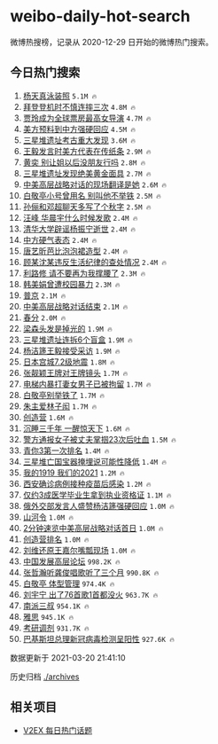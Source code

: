 # weibo-daily-hot-search

微博热搜榜，记录从 2020-12-29 日开始的微博热门搜索。

## 今日热门搜索

<!-- BEGIN -->

1. [杨天真泳装照](https://s.weibo.com/weibo?q=%E6%9D%A8%E5%A4%A9%E7%9C%9F%E6%B3%B3%E8%A3%85%E7%85%A7&Refer=top) `5.1M 🔥`
1. [拜登登机时不慎连摔三次](https://s.weibo.com/weibo?q=%23%E6%8B%9C%E7%99%BB%E7%99%BB%E6%9C%BA%E6%97%B6%E4%B8%8D%E6%85%8E%E8%BF%9E%E6%91%94%E4%B8%89%E6%AC%A1%23&Refer=top) `4.8M 🔥`
1. [贾玲成为全球票房最高女导演](https://s.weibo.com/weibo?q=%E8%B4%BE%E7%8E%B2%E6%88%90%E4%B8%BA%E5%85%A8%E7%90%83%E7%A5%A8%E6%88%BF%E6%9C%80%E9%AB%98%E5%A5%B3%E5%AF%BC%E6%BC%94&Refer=top) `4.7M 🔥`
1. [美方预料到中方强硬回应](https://s.weibo.com/weibo?q=%23%E7%BE%8E%E6%96%B9%E9%A2%84%E6%96%99%E5%88%B0%E4%B8%AD%E6%96%B9%E5%BC%BA%E7%A1%AC%E5%9B%9E%E5%BA%94%23&Refer=top) `4.5M 🔥`
1. [三星堆遗址考古重大发现](https://s.weibo.com/weibo?q=%23%E4%B8%89%E6%98%9F%E5%A0%86%E9%81%97%E5%9D%80%E8%80%83%E5%8F%A4%E9%87%8D%E5%A4%A7%E5%8F%91%E7%8E%B0%23&Refer=top) `3.6M 🔥`
1. [王毅发言时美方代表在传纸条](https://s.weibo.com/weibo?q=%23%E7%8E%8B%E6%AF%85%E5%8F%91%E8%A8%80%E6%97%B6%E7%BE%8E%E6%96%B9%E4%BB%A3%E8%A1%A8%E5%9C%A8%E4%BC%A0%E7%BA%B8%E6%9D%A1%23&Refer=top) `2.9M 🔥`
1. [黄奕 别让姐以后没朋友行吗](https://s.weibo.com/weibo?q=%E9%BB%84%E5%A5%95%20%E5%88%AB%E8%AE%A9%E5%A7%90%E4%BB%A5%E5%90%8E%E6%B2%A1%E6%9C%8B%E5%8F%8B%E8%A1%8C%E5%90%97&Refer=top) `2.8M 🔥`
1. [三星堆遗址发现绝美黄金面具](https://s.weibo.com/weibo?q=%23%E4%B8%89%E6%98%9F%E5%A0%86%E9%81%97%E5%9D%80%E5%8F%91%E7%8E%B0%E7%BB%9D%E7%BE%8E%E9%BB%84%E9%87%91%E9%9D%A2%E5%85%B7%23&Refer=top) `2.7M 🔥`
1. [中美高层战略对话的现场翻译是她](https://s.weibo.com/weibo?q=%23%E4%B8%AD%E7%BE%8E%E9%AB%98%E5%B1%82%E6%88%98%E7%95%A5%E5%AF%B9%E8%AF%9D%E7%9A%84%E7%8E%B0%E5%9C%BA%E7%BF%BB%E8%AF%91%E6%98%AF%E5%A5%B9%23&Refer=top) `2.6M 🔥`
1. [白敬亭小号曾用名 别叫他不举铁](https://s.weibo.com/weibo?q=%E7%99%BD%E6%95%AC%E4%BA%AD%E5%B0%8F%E5%8F%B7%E6%9B%BE%E7%94%A8%E5%90%8D%20%E5%88%AB%E5%8F%AB%E4%BB%96%E4%B8%8D%E4%B8%BE%E9%93%81&Refer=top) `2.5M 🔥`
1. [孙俪和邓超聊天多写了个秋字](https://s.weibo.com/weibo?q=%E5%AD%99%E4%BF%AA%E5%92%8C%E9%82%93%E8%B6%85%E8%81%8A%E5%A4%A9%E5%A4%9A%E5%86%99%E4%BA%86%E4%B8%AA%E7%A7%8B%E5%AD%97&Refer=top) `2.5M 🔥`
1. [汪峰 华晨宇什么时候发歌](https://s.weibo.com/weibo?q=%E6%B1%AA%E5%B3%B0%20%E5%8D%8E%E6%99%A8%E5%AE%87%E4%BB%80%E4%B9%88%E6%97%B6%E5%80%99%E5%8F%91%E6%AD%8C&Refer=top) `2.4M 🔥`
1. [清华大学辟谣杨振宁逝世](https://s.weibo.com/weibo?q=%23%E6%B8%85%E5%8D%8E%E5%A4%A7%E5%AD%A6%E8%BE%9F%E8%B0%A3%E6%9D%A8%E6%8C%AF%E5%AE%81%E9%80%9D%E4%B8%96%23&Refer=top) `2.4M 🔥`
1. [中方硬气表态](https://s.weibo.com/weibo?q=%23%E4%B8%AD%E6%96%B9%E7%A1%AC%E6%B0%94%E8%A1%A8%E6%80%81%23&Refer=top) `2.4M 🔥`
1. [唐艺昕芭比泡泡裙造型](https://s.weibo.com/weibo?q=%23%E5%94%90%E8%89%BA%E6%98%95%E8%8A%AD%E6%AF%94%E6%B3%A1%E6%B3%A1%E8%A3%99%E9%80%A0%E5%9E%8B%23&Refer=top) `2.4M 🔥`
1. [顾某沈某违反生活纪律的查处情况](https://s.weibo.com/weibo?q=%23%E9%A1%BE%E6%9F%90%E6%B2%88%E6%9F%90%E8%BF%9D%E5%8F%8D%E7%94%9F%E6%B4%BB%E7%BA%AA%E5%BE%8B%E7%9A%84%E6%9F%A5%E5%A4%84%E6%83%85%E5%86%B5%23&Refer=top) `2.4M 🔥`
1. [利路修 请不要再为我撑腰了](https://s.weibo.com/weibo?q=%E5%88%A9%E8%B7%AF%E4%BF%AE%20%E8%AF%B7%E4%B8%8D%E8%A6%81%E5%86%8D%E4%B8%BA%E6%88%91%E6%92%91%E8%85%B0%E4%BA%86&Refer=top) `2.3M 🔥`
1. [韩美娟曾遭校园暴力](https://s.weibo.com/weibo?q=%E9%9F%A9%E7%BE%8E%E5%A8%9F%E6%9B%BE%E9%81%AD%E6%A0%A1%E5%9B%AD%E6%9A%B4%E5%8A%9B&Refer=top) `2.3M 🔥`
1. [普京](https://s.weibo.com/weibo?q=%E6%99%AE%E4%BA%AC&Refer=top) `2.1M 🔥`
1. [中美高层战略对话结束](https://s.weibo.com/weibo?q=%23%E4%B8%AD%E7%BE%8E%E9%AB%98%E5%B1%82%E6%88%98%E7%95%A5%E5%AF%B9%E8%AF%9D%E7%BB%93%E6%9D%9F%23&Refer=top) `2.1M 🔥`
1. [春分](https://s.weibo.com/weibo?q=%E6%98%A5%E5%88%86&Refer=top) `2.0M 🔥`
1. [梁森头发是掉光的](https://s.weibo.com/weibo?q=%23%E6%A2%81%E6%A3%AE%E5%A4%B4%E5%8F%91%E6%98%AF%E6%8E%89%E5%85%89%E7%9A%84%23&Refer=top) `1.9M 🔥`
1. [三星堆遗址连拆6个盲盒](https://s.weibo.com/weibo?q=%23%E4%B8%89%E6%98%9F%E5%A0%86%E9%81%97%E5%9D%80%E8%BF%9E%E6%8B%866%E4%B8%AA%E7%9B%B2%E7%9B%92%23&Refer=top) `1.9M 🔥`
1. [杨洁篪王毅接受采访](https://s.weibo.com/weibo?q=%23%E6%9D%A8%E6%B4%81%E7%AF%AA%E7%8E%8B%E6%AF%85%E6%8E%A5%E5%8F%97%E9%87%87%E8%AE%BF%23&Refer=top) `1.9M 🔥`
1. [日本宫城7.2级地震](https://s.weibo.com/weibo?q=%E6%97%A5%E6%9C%AC%E5%AE%AB%E5%9F%8E7.2%E7%BA%A7%E5%9C%B0%E9%9C%87&Refer=top) `1.8M 🔥`
1. [张靓颖王牌对王牌镜头](https://s.weibo.com/weibo?q=%E5%BC%A0%E9%9D%93%E9%A2%96%E7%8E%8B%E7%89%8C%E5%AF%B9%E7%8E%8B%E7%89%8C%E9%95%9C%E5%A4%B4&Refer=top) `1.7M 🔥`
1. [电梯内暴打妻女男子已被拘留](https://s.weibo.com/weibo?q=%23%E7%94%B5%E6%A2%AF%E5%86%85%E6%9A%B4%E6%89%93%E5%A6%BB%E5%A5%B3%E7%94%B7%E5%AD%90%E5%B7%B2%E8%A2%AB%E6%8B%98%E7%95%99%23&Refer=top) `1.7M 🔥`
1. [白敬亭别举铁了](https://s.weibo.com/weibo?q=%23%E7%99%BD%E6%95%AC%E4%BA%AD%E5%88%AB%E4%B8%BE%E9%93%81%E4%BA%86%23&Refer=top) `1.7M 🔥`
1. [朱主爱林子闳](https://s.weibo.com/weibo?q=%23%E6%9C%B1%E4%B8%BB%E7%88%B1%E6%9E%97%E5%AD%90%E9%97%B3%23&Refer=top) `1.7M 🔥`
1. [创造营](https://s.weibo.com/weibo?q=%E5%88%9B%E9%80%A0%E8%90%A5&Refer=top) `1.6M 🔥`
1. [沉睡三千年 一醒惊天下](https://s.weibo.com/weibo?q=%E6%B2%89%E7%9D%A1%E4%B8%89%E5%8D%83%E5%B9%B4%20%E4%B8%80%E9%86%92%E6%83%8A%E5%A4%A9%E4%B8%8B&Refer=top) `1.6M 🔥`
1. [警方通报女子被丈夫掌掴23次后吐血](https://s.weibo.com/weibo?q=%23%E8%AD%A6%E6%96%B9%E9%80%9A%E6%8A%A5%E5%A5%B3%E5%AD%90%E8%A2%AB%E4%B8%88%E5%A4%AB%E6%8E%8C%E6%8E%B423%E6%AC%A1%E5%90%8E%E5%90%90%E8%A1%80%23&Refer=top) `1.5M 🔥`
1. [青你3第一次排名](https://s.weibo.com/weibo?q=%23%E9%9D%92%E4%BD%A03%E7%AC%AC%E4%B8%80%E6%AC%A1%E6%8E%92%E5%90%8D%23&Refer=top) `1.4M 🔥`
1. [三星堆亡国宝器掩埋说可能性降低](https://s.weibo.com/weibo?q=%23%E4%B8%89%E6%98%9F%E5%A0%86%E4%BA%A1%E5%9B%BD%E5%AE%9D%E5%99%A8%E6%8E%A9%E5%9F%8B%E8%AF%B4%E5%8F%AF%E8%83%BD%E6%80%A7%E9%99%8D%E4%BD%8E%23&Refer=top) `1.4M 🔥`
1. [我的1919 我们的2021](https://s.weibo.com/weibo?q=%E6%88%91%E7%9A%841919%20%E6%88%91%E4%BB%AC%E7%9A%842021&Refer=top) `1.2M 🔥`
1. [西安确诊病例接种疫苗后感染](https://s.weibo.com/weibo?q=%23%E8%A5%BF%E5%AE%89%E7%A1%AE%E8%AF%8A%E7%97%85%E4%BE%8B%E6%8E%A5%E7%A7%8D%E7%96%AB%E8%8B%97%E5%90%8E%E6%84%9F%E6%9F%93%23&Refer=top) `1.2M 🔥`
1. [仅约3成医学毕业生拿到执业资格证](https://s.weibo.com/weibo?q=%23%E4%BB%85%E7%BA%A63%E6%88%90%E5%8C%BB%E5%AD%A6%E6%AF%95%E4%B8%9A%E7%94%9F%E6%8B%BF%E5%88%B0%E6%89%A7%E4%B8%9A%E8%B5%84%E6%A0%BC%E8%AF%81%23&Refer=top) `1.1M 🔥`
1. [俄外交部发言人盛赞杨洁篪强硬回应](https://s.weibo.com/weibo?q=%23%E4%BF%84%E5%A4%96%E4%BA%A4%E9%83%A8%E5%8F%91%E8%A8%80%E4%BA%BA%E7%9B%9B%E8%B5%9E%E6%9D%A8%E6%B4%81%E7%AF%AA%E5%BC%BA%E7%A1%AC%E5%9B%9E%E5%BA%94%23&Refer=top) `1.0M 🔥`
1. [山河令](https://s.weibo.com/weibo?q=%E5%B1%B1%E6%B2%B3%E4%BB%A4&Refer=top) `1.0M 🔥`
1. [2分钟速览中美高层战略对话首日](https://s.weibo.com/weibo?q=%232%E5%88%86%E9%92%9F%E9%80%9F%E8%A7%88%E4%B8%AD%E7%BE%8E%E9%AB%98%E5%B1%82%E6%88%98%E7%95%A5%E5%AF%B9%E8%AF%9D%E9%A6%96%E6%97%A5%23&Refer=top) `1.0M 🔥`
1. [创造营排名](https://s.weibo.com/weibo?q=%E5%88%9B%E9%80%A0%E8%90%A5%E6%8E%92%E5%90%8D&Refer=top) `1.0M 🔥`
1. [刘维还原王嘉尔嘴瓢现场](https://s.weibo.com/weibo?q=%23%E5%88%98%E7%BB%B4%E8%BF%98%E5%8E%9F%E7%8E%8B%E5%98%89%E5%B0%94%E5%98%B4%E7%93%A2%E7%8E%B0%E5%9C%BA%23&Refer=top) `1.0M 🔥`
1. [中国发展高层论坛](https://s.weibo.com/weibo?q=%E4%B8%AD%E5%9B%BD%E5%8F%91%E5%B1%95%E9%AB%98%E5%B1%82%E8%AE%BA%E5%9D%9B&Refer=top) `998.2K 🔥`
1. [张哲瀚听龚俊唱歌听了三个月](https://s.weibo.com/weibo?q=%23%E5%BC%A0%E5%93%B2%E7%80%9A%E5%90%AC%E9%BE%9A%E4%BF%8A%E5%94%B1%E6%AD%8C%E5%90%AC%E4%BA%86%E4%B8%89%E4%B8%AA%E6%9C%88%23&Refer=top) `990.8K 🔥`
1. [白敬亭 体型管理](https://s.weibo.com/weibo?q=%E7%99%BD%E6%95%AC%E4%BA%AD%20%E4%BD%93%E5%9E%8B%E7%AE%A1%E7%90%86&Refer=top) `974.4K 🔥`
1. [刘宇宁 出了76首歌1首都没火](https://s.weibo.com/weibo?q=%E5%88%98%E5%AE%87%E5%AE%81%20%E5%87%BA%E4%BA%8676%E9%A6%96%E6%AD%8C1%E9%A6%96%E9%83%BD%E6%B2%A1%E7%81%AB&Refer=top) `963.7K 🔥`
1. [南派三叔](https://s.weibo.com/weibo?q=%E5%8D%97%E6%B4%BE%E4%B8%89%E5%8F%94&Refer=top) `954.1K 🔥`
1. [雅思](https://s.weibo.com/weibo?q=%E9%9B%85%E6%80%9D&Refer=top) `945.1K 🔥`
1. [考研调剂](https://s.weibo.com/weibo?q=%E8%80%83%E7%A0%94%E8%B0%83%E5%89%82&Refer=top) `931.7K 🔥`
1. [巴基斯坦总理新冠病毒检测呈阳性](https://s.weibo.com/weibo?q=%E5%B7%B4%E5%9F%BA%E6%96%AF%E5%9D%A6%E6%80%BB%E7%90%86%E6%96%B0%E5%86%A0%E7%97%85%E6%AF%92%E6%A3%80%E6%B5%8B%E5%91%88%E9%98%B3%E6%80%A7&Refer=top) `927.6K 🔥`

数据更新于 2021-03-20 21:41:10

<!-- END -->

历史归档 [./archives](./archives)

## 相关项目

- [V2EX 每日热门话题](https://github.com/boojack/v2ex-daily-hot-topic)
